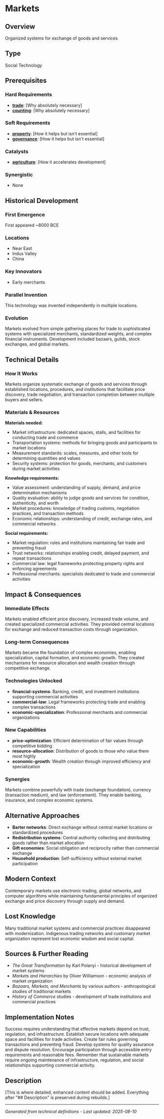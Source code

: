 # Markets

## Overview
Organized systems for exchange of goods and services

## Type
Social Technology

## Prerequisites

### Hard Requirements
- **[trade](../trade/README.md)**: [Why absolutely necessary]
- **[counting](../counting/README.md)**: [Why absolutely necessary]

### Soft Requirements
- **[property](../property/README.md)**: [How it helps but isn't essential]
- **[governance](../governance/README.md)**: [How it helps but isn't essential]

### Catalysts
- **[agriculture](../agriculture/README.md)**: [How it accelerates development]

### Synergistic
- None

## Historical Development

### First Emergence
First appeared ~8000 BCE

### Locations
- Near East
- Indus Valley
- China

### Key Innovators
- Early merchants

### Parallel Invention
This technology was invented independently in multiple locations.

### Evolution
Markets evolved from simple gathering places for trade to sophisticated systems with specialized merchants, standardized weights, and complex financial instruments. Development included bazaars, guilds, stock exchanges, and global markets.

## Technical Details

### How It Works
Markets organize systematic exchange of goods and services through established locations, procedures, and institutions that facilitate price discovery, trade negotiation, and transaction completion between multiple buyers and sellers.

### Materials & Resources
**Materials needed:**
- Market infrastructure: dedicated spaces, stalls, and facilities for conducting trade and commerce
- Transportation systems: methods for bringing goods and participants to market locations
- Measurement standards: scales, measures, and other tools for determining quantities and values
- Security systems: protection for goods, merchants, and customers during market activities

**Knowledge requirements:**
- Value assessment: understanding of supply, demand, and price determination mechanisms
- Quality evaluation: ability to judge goods and services for condition, authenticity, and worth
- Market procedures: knowledge of trading customs, negotiation practices, and transaction methods
- Economic relationships: understanding of credit, exchange rates, and commercial networks

**Social requirements:**
- Market regulation: rules and institutions maintaining fair trade and preventing fraud
- Trust networks: relationships enabling credit, delayed payment, and repeat transactions
- Commercial law: legal frameworks protecting property rights and enforcing agreements
- Professional merchants: specialists dedicated to trade and commercial activities

## Impact & Consequences

### Immediate Effects
Markets enabled efficient price discovery, increased trade volume, and created specialized commercial activities. They provided central locations for exchange and reduced transaction costs through organization.

### Long-term Consequences
Markets became the foundation of complex economies, enabling specialization, capital formation, and economic growth. They created mechanisms for resource allocation and wealth creation through competitive exchange.

### Technologies Unlocked
- **financial-systems**: Banking, credit, and investment institutions supporting commercial activities
- **commercial-law**: Legal frameworks protecting trade and enabling complex transactions
- **economic-specialization**: Professional merchants and commercial organizations

### New Capabilities
- **price-optimization**: Efficient determination of fair values through competitive bidding
- **resource-allocation**: Distribution of goods to those who value them most highly
- **economic-growth**: Wealth creation through improved efficiency and specialization

### Synergies
Markets combine powerfully with trade (exchange foundation), currency (transaction medium), and law (enforcement). They enable banking, insurance, and complex economic systems.

## Alternative Approaches
- **Barter networks**: Direct exchange without central market locations or standardized procedures
- **Redistribution systems**: Central authority collecting and distributing goods rather than market allocation
- **Gift economies**: Social obligation and reciprocity rather than commercial exchange
- **Household production**: Self-sufficiency without external market participation

## Modern Context
Contemporary markets use electronic trading, global networks, and computer algorithms while maintaining fundamental principles of organized exchange and price discovery through supply and demand.

## Lost Knowledge
Many traditional market systems and commercial practices disappeared with modernization. Indigenous trading networks and customary market organization represent lost economic wisdom and social capital.

## Sources & Further Reading
- *The Great Transformation* by Karl Polanyi - historical development of market systems
- *Markets and Hierarchies* by Oliver Williamson - economic analysis of market organization
- *Bazaars, Markets, and Merchants* by various authors - anthropological studies of traditional markets
- *History of Commerce* studies - development of trade institutions and commercial practices

## Implementation Notes
Success requires understanding that effective markets depend on trust, regulation, and infrastructure. Establish secure locations with adequate space and facilities for trade activities. Create fair rules governing transactions and preventing fraud. Develop systems for quality assurance and dispute resolution. Encourage participation through accessible entry requirements and reasonable fees. Remember that sustainable markets require ongoing maintenance of infrastructure, regulation, and social relationships supporting commercial activity.

## Description












[This is where detailed, enhanced content should be added. Everything after "## Description" is preserved during rebuilds.]

---
*Generated from technical definitions - Last updated: 2025-08-10*
